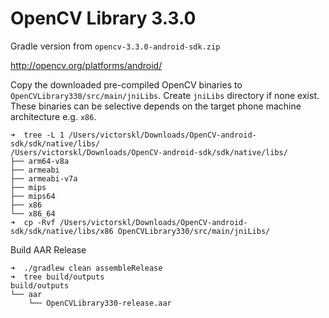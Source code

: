# OpenCV Library 3.3.0 

Gradle version from `opencv-3.3.0-android-sdk.zip`

http://opencv.org/platforms/android/

Copy the downloaded pre-compiled OpenCV binaries to `OpenCVLibrary330/src/main/jniLibs`. Create `jniLibs` directory if none exist. These binaries can be selective depends on the target phone machine architecture e.g. `x86`.

```
➜  tree -L 1 /Users/victorskl/Downloads/OpenCV-android-sdk/sdk/native/libs/
/Users/victorskl/Downloads/OpenCV-android-sdk/sdk/native/libs/
├── arm64-v8a
├── armeabi
├── armeabi-v7a
├── mips
├── mips64
├── x86
└── x86_64
➜  cp -Rvf /Users/victorskl/Downloads/OpenCV-android-sdk/sdk/native/libs/x86 OpenCVLibrary330/src/main/jniLibs/
```

Build AAR Release

```
➜  ./gradlew clean assembleRelease
➜  tree build/outputs
build/outputs
└── aar
    └── OpenCVLibrary330-release.aar
```
